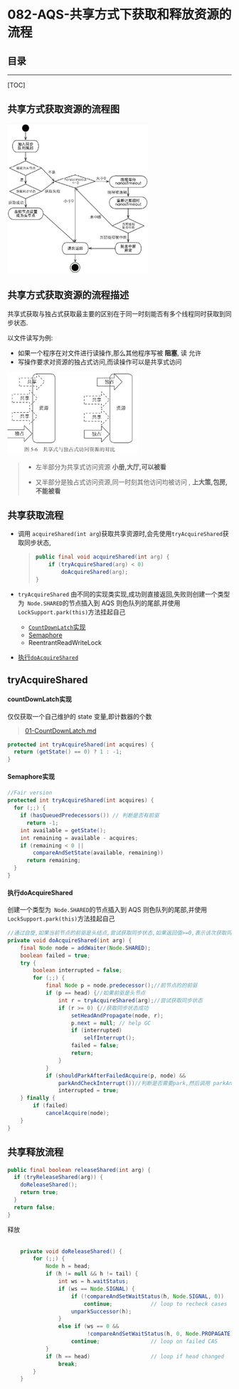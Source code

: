 # 082-AQS-共享方式下获取和释放资源的流程

## 目录

------

[TOC]

## 共享方式获取资源的流程图



<img src="../../../assets/image-20200701125612583.png" alt="image-20200701125612583" style="zoom: 33%;" />

## 共享方式获取资源的流程描述

共享式获取与独占式获取最主要的区别在于同一时刻能否有多个线程同时获取到同步状态.

以文件读写为例:

- 如果一个程序在对文件进行读操作,那么其他程序写被 **阻塞**, 读 允许
- 写操作要求对资源的独占式访问,而读操作可以是共享式访问

<img src="../../../assets/image-20200326204730689.png" alt="image-20200326204730689" style="zoom: 33%;" />

> - 左半部分为共享式访问资源 **小册,大厅,可以被看**
>
> - 又半部分是独占式访问资源,同一时刻其他访问均被访问 , **上大策,包房,不能被看**

## 共享获取流程

- 调用 `acquireShared(int arg`)获取共享资源时,会先使用`tryAcquireShared`获取同步状态,

  > ```java
  > public final void acquireShared(int arg) {
  >     if (tryAcquireShared(arg) < 0)
  >         doAcquireShared(arg);
  > }
  > ```

- `tryAcquireShared` 由不同的实现类实现,成功则直接返回,失败则创建一个类型为` Node.SHARED`的节点插入到 AQS 则色队列的尾部,并使用 `LockSupport.park(this)`方法挂起自己
  - [`CountDownLatch`实现](#countDownLatch实现)
  - [Semaphore](#Semaphore实现)
  - ReentrantReadWriteLock
- [执行`doAcquireShared`](#执行doAcquireShared)

## tryAcquireShared

#### countDownLatch实现

仅仅获取一个自己维护的 state 变量,即计数器的个数

>  [01-CountDownLatch.md](../10-Java中的并发工具类/01-CountDownLatch.md) 

```java
protected int tryAcquireShared(int acquires) {
  return (getState() == 0) ? 1 : -1;
}
```

#### Semaphore实现

```java
//Fair version
protected int tryAcquireShared(int acquires) {
  for (;;) {
    if (hasQueuedPredecessors()) // 判断是否有前驱
      return -1;
    int available = getState();
    int remaining = available - acquires;
    if (remaining < 0 ||
        compareAndSetState(available, remaining))
      return remaining;
  }
}
```

#### 执行doAcquireShared

创建一个类型为` Node.SHARED`的节点插入到 AQS 则色队列的尾部,并使用 `LockSupport.park(this)`方法挂起自己

```java
//通过自旋,如果当前节点的前驱是头结点,尝试获取同步状态,如果返回值>=0,表示该次获取同步状态成功并从自旋过程退出
private void doAcquireShared(int arg) {
    final Node node = addWaiter(Node.SHARED);
    boolean failed = true;
    try {
        boolean interrupted = false;
        for (;;) {
            final Node p = node.predecessor();//前节点的的前驱
            if (p == head) {//如果前驱是头节点
                int r = tryAcquireShared(arg);//尝试获取同步状态
                if (r >= 0) {//获取同步状态成功
                    setHeadAndPropagate(node, r);
                    p.next = null; // help GC
                    if (interrupted)
                        selfInterrupt();
                    failed = false;
                    return;
                }
            }
            if (shouldParkAfterFailedAcquire(p, node) && 
                parkAndCheckInterrupt())//判断是否需要park,然后调用 parkAndCheckInterrupt进行 park
                interrupted = true;
    } finally {
        if (failed)
            cancelAcquire(node);
    }
}
```

## 共享释放流程

```java
public final boolean releaseShared(int arg) {
  if (tryReleaseShared(arg)) {
    doReleaseShared();
    return true;
  }
  return false;
}
```

释放

```java

    private void doReleaseShared() {
        for (;;) {
            Node h = head;
            if (h != null && h != tail) {
                int ws = h.waitStatus;
                if (ws == Node.SIGNAL) {
                    if (!compareAndSetWaitStatus(h, Node.SIGNAL, 0))
                        continue;            // loop to recheck cases
                    unparkSuccessor(h);
                }
                else if (ws == 0 &&
                         !compareAndSetWaitStatus(h, 0, Node.PROPAGATE))
                    continue;                // loop on failed CAS
            }
            if (h == head)                   // loop if head changed
                break;
        }
    }
```

